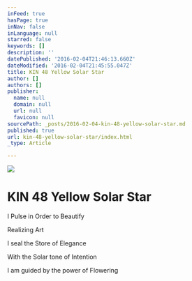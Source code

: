 ```yaml
---
inFeed: true
hasPage: true
inNav: false
inLanguage: null
starred: false
keywords: []
description: ''
datePublished: '2016-02-04T21:46:13.660Z'
dateModified: '2016-02-04T21:45:55.047Z'
title: KIN 48 Yellow Solar Star
author: []
authors: []
publisher:
  name: null
  domain: null
  url: null
  favicon: null
sourcePath: _posts/2016-02-04-kin-48-yellow-solar-star.md
published: true
url: kin-48-yellow-solar-star/index.html
_type: Article

---
```

![](https://the-grid-user-content.s3-us-west-2.amazonaws.com/809c0970-9465-4a96-b6c9-118bbcd90a99.png)

# KIN 48 Yellow Solar Star

I Pulse in Order to Beautify

Realizing Art

I seal the Store of Elegance

With the Solar tone of Intention

I am guided by the power of Flowering